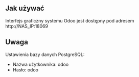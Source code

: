 ## Jak używać 
Interfejs graficzny systemu Odoo jest dostępny pod adresem http://NAS_IP:18069

## Uwaga
Ustawienia bazy danych PostgreSQL:

- Nazwa użytkownika: odoo
- Hasło: odoo
